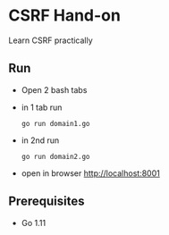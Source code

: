 # CSRF Hand-on

Learn CSRF practically

## Run

- Open 2 bash tabs
- in 1 tab run
  
  ```go run domain1.go```
- in 2nd run
  
  ```go run domain2.go```
- open in browser <http://localhost:8001>

## Prerequisites

- Go 1.11
